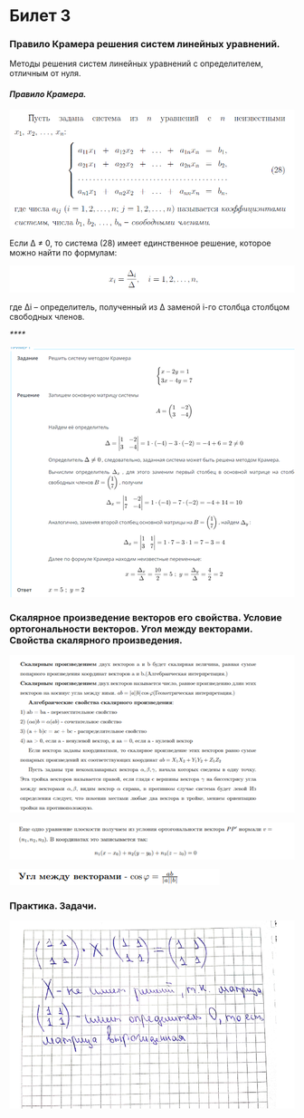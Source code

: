 # Билет 3

### Правило Крамера решения систем линейных уравнений.

Методы решения систем линейных уравнений с определителем, отличным от нуля.

#### _**Правило Крамера.**_

![](<../.gitbook/assets/image (69) (1).png>)

Если Δ ≠ 0, то система (28) имеет единственное решение, которое можно найти по формулам:

![](<../.gitbook/assets/image (11) (1) (1).png>)

&#x20;где ∆i – определитель, полученный из ∆ заменой i-го столбца столбцом свободных членов.

_****_

![](<../.gitbook/assets/image (86).png>)

### **Скалярное произведение векторов его свойства. Условие ортогональности векторов. Угол между векторами. Свойства скалярного произведения.**

![](<../.gitbook/assets/image (23).png>)

![](<../.gitbook/assets/image (35).png>)

![](<../.gitbook/assets/image (26).png>)

### Практика. Задачи.

![](<../.gitbook/assets/image (44).png>)
